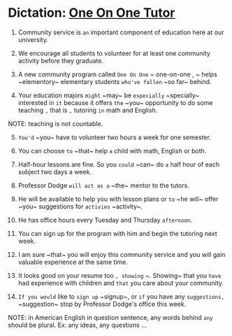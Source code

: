 # Dictation: [One On One Tutor](http://toefl.kmf.com/listening/newdrilling/271m3k.html)

1. Community service is `an` important component of education here at our
university.

2. We encourage all students to volunteer for at least one community activity
before they graduate.

3. A new community program called `One On One` ~ one-on-one , ~ helps ~elementory~
elementary students `who've fallen` ~so far~ behind.

4. Your education majors `might` ~may~ be `especially` ~specially~ interested in `it`
because it offers `the` ~you~ opportunity to do some teaching `,` that is `,`
tutoring `in` math and English.

NOTE: teaching is not countable.

5. `You'd` ~you~ have to volunteer two hours a week for one semester.

6. You can choose `to` ~that~ help `a` child with math, English or both.

7. Half-hour lessons are fine. So you `could` ~can~ do `a` half hour of each
subject two days a week.

8. Professor Dodge `will act as a` ~the~ mentor to the tutors.

9. He will be available to help you with lesson plans or `to` ~he will~ offer
~you~ suggestions for `activies` ~activity~.

10. He has office hours every Tuesday and Thursday `afternoon`.

11. You can sign up for the program with him and begin the tutoring next week.

12. I am sure ~that~ you will enjoy this community service and you will gain
valuable experience at the same time.

13. It looks good on your resume too `, showing` ~. Showing~ that you `have`
had experience with children and `that` you care about your community.

14. `If you would` like to `sign up` ~signup~, or `if` you have any `suggestions,`
~suggestion~ stop by Professor Dodge's office this week.

NOTE: in American English in question sentence, any words behind `any` should be plural.
Ex: any ideas, any questions ...
